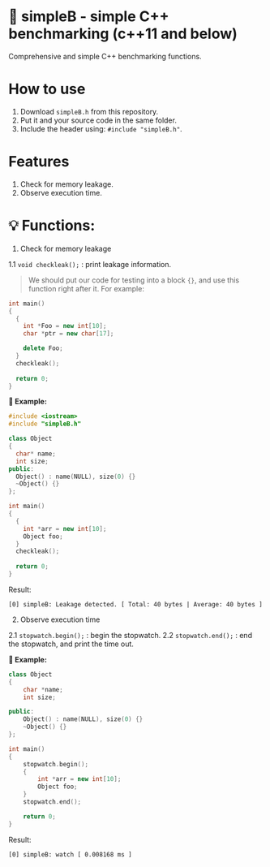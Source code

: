 
# :abacus: simpleB - simple C++ benchmarking (c++11 and below)

Comprehensive and simple C++ benchmarking functions.

# **How to use**

1. Download `simpleB.h` from this repository.
2. Put it and your source code in the same folder.
3. Include the header using: `#include "simpleB.h"`.

# **Features**

1. Check for memory leakage.
2. Observe execution time.

# **:bulb: Functions:**

1. Check for memory leakage

1.1 `void checkleak();` : print leakage information.
> We should put our code for testing into a block `{}`, and use this function right after it.
> For example:
```C++
int main()
{
  {
    int *Foo = new int[10];
    char *ptr = new char[17];

    delete Foo;
  }
  checkleak();
  
  return 0;
}
```

**:ledger: Example:**

```C++
#include <iostream>
#include "simpleB.h"

class Object
{
  char* name;
  int size;
public:
  Object() : name(NULL), size(0) {}
  ~Object() {}
};

int main()
{
  {
    int *arr = new int[10];
    Object foo;
  }
  checkleak();
  
  return 0;
}
```
Result:
```
[0] simpleB: Leakage detected. [ Total: 40 bytes | Average: 40 bytes ]
```

2. Observe execution time

2.1 `stopwatch.begin();` : begin the stopwatch.
2.2 `stopwatch.end();` : end the stopwatch, and print the time out.

**:ledger: Example:**
```C++
class Object
{
    char *name;
    int size;

public:
    Object() : name(NULL), size(0) {}
    ~Object() {}
};

int main()
{
    stopwatch.begin();
    {
        int *arr = new int[10];
        Object foo;
    }
    stopwatch.end();

    return 0;
}
```
Result:
```
[0] simpleB: watch [ 0.008168 ms ]
```
